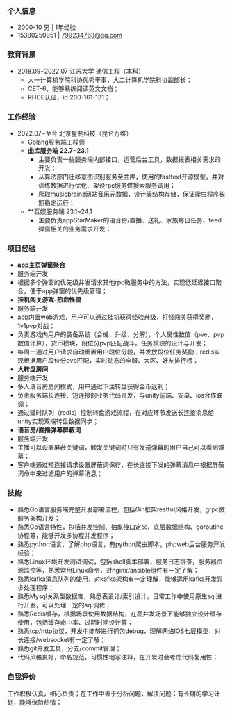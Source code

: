 ### 个人信息
+ 2000-10 男 | 1年经验
+ 15380250951 | 799234763@qq.com
### 教育背景
+ 2018.09~2022.07 江苏大学 通信工程（本科）
	+ 大一计算机学院科协优秀干事，大二计算机学院科协副部长；
	+ CET-6，能够熟练阅读英文文档；
	+ RHCE认证，id:200-161-131；
### 工作经验
+ 2022.07~至今 北京星制科技（昆仑万维）
	+ Golang服务端工程师
	+ **曲库服务端 22.7~23.1**
		+  主要负责一些服务端内部接口，运营后台工具，数据报表相关需求的开发；
		+  从算法部门迁移意图识别服务至曲库，使用的fasttext开源模型，并对训练数据进行优化、架设rpc服务供搜索服务调用；
		+  爬取musicbrainz网站音乐元数据，设计表结构存储，保证爬虫程序长期稳定运行；
	+ **互娱服务端 23.1~24.1
		- 主要负责appStarMaker的语音房/直播、送礼、家族每日任务、feed弹窗相关的业务需求开发；
### 项目经验
- **app主页弹窗聚合**
- 服务端开发
- 根据多个弹窗的优先级并发请求其他rpc微服务中的方法，实现低延迟接口聚合，便于app弹窗的优先级管理；
- **挂机闯关游戏-热血怪兽**
- 服务端开发
- app内置web游戏，用户可以通过挂机获得经验升级，打怪闯关获得奖励，1v1pvp对战；
- 负责游戏内用户的装备系统（合成、升级、分解），个人属性数值（pve、pvp数值计算），货币模块，段位分pvp匹配战斗，任务模块的设计与开发；
- 每周一通过用户请求自动重置用户段位分段，并发放段位任务奖励；redis实现根据用户段位分pvp匹配，实时动态的全服、大区、好友排行榜；
- **大转盘房间**
- 服务端开发
- 多人语音房房间模式，用户通过下注转盘获得金币返利；
- 负责服务端长连接、短连接的业务代码开发，与unity前端、安卓、ios合作联调；
- 通过延时队列（redis）控制转盘游戏流程，在对应环节发送长连接消息给unity实现双端转盘数据同步；
- **语音房/直播弹幕屏蔽词**
- 服务端开发
- 主播可以设置屏蔽关键词，触发关键词时只有发送弹幕的用户自己可以看到弹幕；
- 客户端通过短连接请求设置屏蔽词保存，在长连接下发的弹幕消息中根据屏蔽词命中来过滤用户的弹幕消息；
### 技能
- 熟悉Go语言服务端完整开发部署流程，包括Gin框架restful风格开发，grpc微服务架构开发；
- 熟悉Go语言特性，包括并发控制、抽象接口定义、底层数据结构、goroutine协程等，能够开发多协程并发程序；
- 熟悉python语言，了解php语言，有python爬虫脚本，phpweb后台服务开发经验；
- 熟悉Linux环境开发测试调试，包括shell脚本部署，服务日志排查，服务器资源监控等，熟悉常用Linux命令，对nginx/ansible组件有一定了解；
- 熟悉kafka消息队列的使用，对kafka架构有一定理解，能够运用kafka开发异步处理程序；
- 熟悉Mysql关系型数据库，熟悉表设计/索引设计，日常工作中使用原生sql进行开发，可以处理一定的sql调优；
- 熟悉Redis缓存，根据场景使用数据结构，在高并发场景下能够独立设计缓存使用，包括缓存命中率、过期时间设计等；
- 熟悉tcp/http协议，开发中能够进行抓包debug，理解网络IOS七层模型，对长连接/websocket有一定了解；
- 熟悉git开发工具，分支/commit管理；
- 代码风格良好，命名规范，习惯性地写注释，在开发时会考虑代码复用性；
### 自我评价
工作积极认真，细心负责；在工作中善于分析问题，解决问题；有长期的学习计划，能够保持热情；